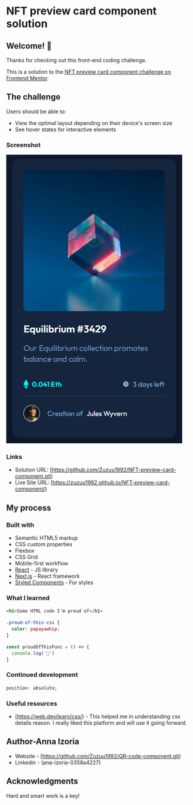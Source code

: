 # NFT preview card component solution

## Welcome! 👋

Thanks for checking out this front-end coding challenge.

This is a solution to the [NFT preview card component challenge on Frontend Mentor](https://www.frontendmentor.io/challenges/nft-preview-card-component-SbdUL_w0U).


## The challenge

Users should be able to:

- View the optimal layout depending on their device's screen size
- See hover states for interactive elements

### Screenshot

![](./screenshot.png)

### Links

- Solution URL: [https://github.com/Zuzuu1992/NFT-preview-card-component.git)
- Live Site URL: [https://zuzuu1992.github.io/NFT-preview-card-component/)

## My process

### Built with

- Semantic HTML5 markup
- CSS custom properties
- Flexbox
- CSS Grid
- Mobile-first workflow
- [React](https://reactjs.org/) - JS library
- [Next.js](https://nextjs.org/) - React framework
- [Styled Components](https://styled-components.com/) - For styles


### What I learned

```html
<h1>Some HTML code I'm proud of</h1>
```
```css
.proud-of-this-css {
  color: papayawhip;
}
```
```js
const proudOfThisFunc = () => {
  console.log('🎉')
}
```

### Continued development

```css
position: absolute; 
```

### Useful resources

- [https://web.dev/learn/css/) - This helped me in understanding css details reason. I really liked this platform and will use it going forward.


## Author-Anna Izoria

- Website - [https://github.com/Zuzuu1992/QR-code-component.git)
- Linkedin - (ana-izoria-0358a4227)


## Acknowledgments

Hard and smart work is a key!
